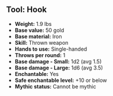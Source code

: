## Tool: Hook

- **Weight:** 1.9 lbs
- **Base value:** 50 gold
- **Base material:** Iron
- **Skill:** Thrown weapon
- **Hands to use:** Single-handed
- **Throws per round:** 1
- **Base damage - Small:** 1d2 (avg 1.5)
- **Base damage - Large:** 1d6 (avg 3.5)
- **Enchantable:** Yes
- **Safe enchantable level:** +10 or below
- **Mythic status:** Cannot be mythic
